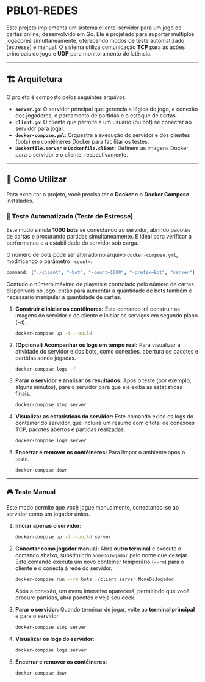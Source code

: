 # PBL01-REDES

Este projeto implementa um sistema cliente-servidor para um jogo de cartas online, desenvolvido em Go. Ele é projetado para suportar múltiplos jogadores simultaneamente, oferecendo modos de teste automatizado (estresse) e manual. O sistema utiliza comunicação **TCP** para as ações principais do jogo e **UDP** para monitoramento de latência.

---

## 🏗️ Arquitetura

O projeto é composto pelos seguintes arquivos:

* **`server.go`**: O servidor principal que gerencia a lógica do jogo, a conexão dos jogadores, o pareamento de partidas e o estoque de cartas.
* **`client.go`**: O cliente que permite a um usuário (ou bot) se conectar ao servidor para jogar.
* **`docker-compose.yml`**: Orquestra a execução do servidor e dos clientes (bots) em contêineres Docker para facilitar os testes.
* **`Dockerfile.server`** e **`Dockerfile.client`**: Definem as imagens Docker para o servidor e o cliente, respectivamente.

---

## 🚀 Como Utilizar

Para executar o projeto, você precisa ter o **Docker** e o **Docker Compose** instalados.

### 🤖 Teste Automatizado (Teste de Estresse)

Este modo simula **1000 bots** se conectando ao servidor, abrindo pacotes de cartas e procurando partidas simultaneamente. É ideal para verificar a performance e a estabilidade do servidor sob carga.

O número de bots pode ser alterado no arquivo `docker-compose.yml`, modificando o parâmetro `-count=`.
```bash
command: ["./client", "-bot", "-count=1000", "-prefix=Bot", "server"]
```
Contudo o número máximo de players é controlado pelo número de cartas dísponiveis no jogo, então para aumentar a quantidade de bots também é necessário manipular a quantidade de cartas.

1.  **Construir e iniciar os contêineres:**
    Este comando irá construir as imagens do servidor e do cliente e iniciar os serviços em segundo plano (`-d`).
    ```bash
    docker-compose up -d --build
    ```

2.  **(Opcional) Acompanhar os logs em tempo real:**
    Para visualizar a atividade do servidor e dos bots, como conexões, abertura de pacotes e partidas sendo jogadas.
    ```bash
    docker-compose logs -f
    ```

3.  **Parar o servidor e analisar os resultados:**
    Após o teste (por exemplo, alguns minutos), pare o servidor para que ele exiba as estatísticas finais.
    ```bash
    docker-compose stop server
    ```

4.  **Visualizar as estatísticas do servidor:**
    Este comando exibe os logs do contêiner do servidor, que incluirá um resumo com o total de conexões TCP, pacotes abertos e partidas realizadas.
    ```bash
    docker-compose logs server
    ```

5.  **Encerrar e remover os contêineres:**
    Para limpar o ambiente após o teste.
    ```bash
    docker-compose down
    ```

---

### 🎮 Teste Manual

Este modo permite que você jogue manualmente, conectando-se ao servidor como um jogador único.

1.  **Iniciar apenas o servidor:**
    ```bash
    docker-compose up -d --build server
    ```

2.  **Conectar como jogador manual:**
    Abra **outro terminal** e execute o comando abaixo, substituindo `NomeDoJogador` pelo nome que desejar. Este comando executa um novo contêiner temporário (`--rm`) para o cliente e o conecta à rede do servidor.
    ```bash
    docker-compose run --rm bots ./client server NomeDoJogador
    ```
    Após a conexão, um menu interativo aparecerá, permitindo que você procure partidas, abra pacotes e veja seu deck.

3.  **Parar o servidor:**
    Quando terminar de jogar, volte ao **terminal principal** e pare o servidor.
    ```bash
    docker-compose stop server
    ```

4.  **Visualizar os logs do servidor:**
    ```bash
    docker-compose logs server
    ```

5.  **Encerrar e remover os contêineres:**
    ```bash
    docker-compose down
    ```
